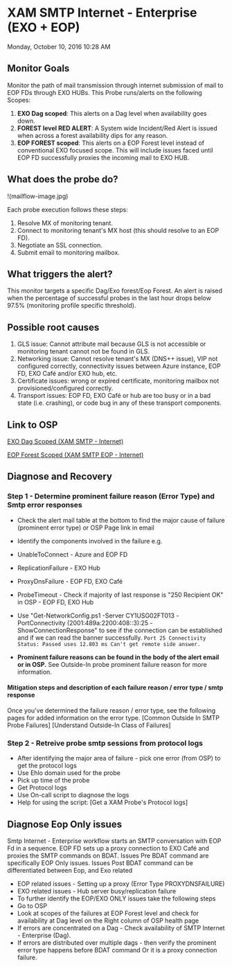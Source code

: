 # XAM SMTP Internet - Enterprise (EXO + EOP)
Monday, October 10, 2016
10:28 AM
 
## Monitor Goals
Monitor the path of mail transmission through internet submission of mail to EOP FDs through EXO HUBs. This Probe runs/alerts on the following Scopes:
1. **EXO Dag scoped**: This alerts on a Dag level when availability goes down.
2. **FOREST level RED ALERT**: A System wide Incident/Red Alert is issued when across a forest availability dips for any reason.
3. **EOP FOREST scoped**: This alerts on a EOP Forest level instead of conventional EXO focused scope. This will include issues faced until EOP FD successfully proxies the incoming mail to EXO HUB. 
 
## What does the probe do?

!(mailflow-image.jpg)

Each probe execution follows these steps:
1. Resolve MX of monitoring tenant.
2. Connect to monitoring tenant's MX host (this should resolve to an EOP FD).
3. Negotiate an SSL connection.
4. Submit email to monitoring mailbox.
 
## What triggers the alert?
This monitor targets a specific Dag/Exo forest/Eop Forest. An alert is raised when the percentage of successful probes in the last hour drops below 97.5% (monitoring profile specific threshold).
 
## Possible root causes
1. GLS issue: Cannot attribute mail because GLS is not accessible or monitoring tenant cannot not be found in GLS.
2. Networking issue: Cannot resolve tenant's MX (DNS++ issue), VIP not configured correctly, connectivity issues between Azure instance, EOP FD, EXO Café and/or EXO hub, etc.
3. Certificate issues: wrong or expired certificate, monitoring mailbox not provisioned/configured correctly.
4. Transport issues: EOP FD, EXO Café or hub are too busy or in a bad state (i.e. crashing), or code bug in any of these transport components.
 
## Link to OSP
[EXO Dag Scoped (XAM SMTP - Internet)](https://o365pulse.office.net/enterprisedashboard?probe=SMTP%20Internet%20-%20Enterprise&environment=Prod&scope=*.*.*)
 
[EOP Forest Scoped (XAM SMTP EOP - Internet)](https://o365pulse.office.net/enterprisedashboard?probe=SMTP%20Internet%20-%20Enterprise%20EOP&environment=Prod&scope=*.*.*)
 
## Diagnose and Recovery
### Step 1 - Determine prominent failure reason (Error Type) and Smtp error responses
* Check the alert mail table at the bottom to find the major cause of failure (prominent error type) or OSP Page link in email
* Identify the components involved in the failure e.g. 
 * UnableToConnect - Azure and EOP FD
 * ReplicationFailure - EXO Hub
 * ProxyDnsFailure - EOP FD, EXO Café
 * ProbeTimeout - Check if majority of last response is "250 Recipient OK" in OSP - EOP FD, EXO Hub
  * Use "Get-NetworkConfig.ps1 -Server CY1USG02FT013 -PortConnectivity (2001:489a:2200:408::3):25 -ShowConnectionResponse" to see if the connection can be established and if we can read the banner successfully.
  `Port 25 Connectivity Status: Passed uses 12.803 ms Can't get remote side answer.`
 
* **Prominent failure reasons can be found in the body of the alert email or in OSP.** See Outside-In probe prominent failure reason for more information.
 
#### Mitigation steps and description of each failure reason / error type / smtp response
Once you've determined the failure reason / error type, see the following pages for added information on the error type.
[Common Outside In SMTP Probe Failures]
[Understand Outside-In Class of Failures]
 
### Step 2 - Retreive probe smtp sessions from protocol logs
* After identifying the major area of failure - pick one error (from OSP) to get the protocol logs
 * Use Ehlo domain used for the probe
 * Pick up time of the probe 
 * Get Protocol logs
* Use On-call script to diagnose the logs 
* Help for using the script: [Get a XAM Probe's Protocol logs]
 
 
## Diagnose Eop Only issues
 
Smtp Internet - Enterprise workflow starts an SMTP conversation with EOP Fd in a sequence. EOP FD sets up a proxy connection to EXO Café and proxies the SMTP commands on BDAT. 
Issues Pre BDAT command are specifically EOP Only issues. 
Issues Post BDAT command can be differentiated between Eop, and Exo related
* EOP related issues - Setting up a proxy (Error Type PROXYDNSFAILURE) 
* EXO related issues - Hub server busy/replication failure
* To further identify the EOP/EXO ONLY issues take the following steps
 * Go to OSP
 * Look at scopes of the failures at EOP Forest level and check for availability at Dag level on the Right column of OSP health page
 * If errors are concentrated on a Dag - Check availability of SMTP Internet - Enterprise (Dag). 
 * If errors are distributed over multiple dags - then verify the prominent error type happens before BDAT command Or it is a proxy connection failure.